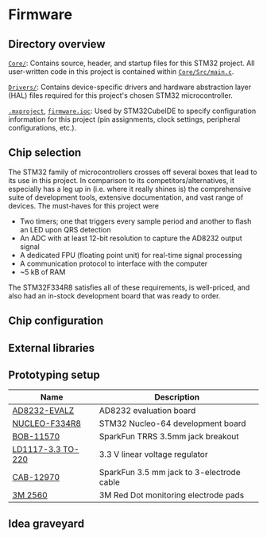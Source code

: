 # Firmware
## Directory overview
[`Core/`](Core/): Contains source, header, and startup files for this STM32 project. All user-written code in this project is contained within [`Core/Src/main.c`](Core/Src/main.c).

[`Drivers/`](Drivers/): Contains device-specific drivers and hardware abstraction layer (HAL) files required for this project's chosen STM32 microcontroller.

[`.mxproject`](.mxproject), [`firmware.ioc`](firmware.ioc): Used by STM32CubeIDE to specify configuration information for this project (pin assignments, clock settings, peripheral configurations, etc.).

## Chip selection

The STM32 family of microcontrollers crosses off several boxes that lead to its use in this project. In comparison to its competitors/alternatives, it especially has a leg up in (i.e. where it really shines is) the comprehensive suite of development tools, extensive documentation, and vast range of devices. The must-haves for this project were

- Two timers; one that triggers every sample period and another to flash an LED upon QRS detection
- An ADC with at least 12-bit resolution to capture the AD8232 output signal
- A dedicated FPU (floating point unit) for real-time signal processing
- A communication protocol to interface with the computer
- ~5 kB of RAM

The STM32F334R8 satisfies all of these requirements, is well-priced, and also had an in-stock development board that was ready to order.

## Chip configuration


## External libraries

## Prototyping setup

<div align="center">

| Name | Description |
|---|---|
| [AD8232-EVALZ](https://www.analog.com/en/design-center/evaluation-hardware-and-software/evaluation-boards-kits/eval-ad8232.html) | AD8232 evaluation board |
| [NUCLEO-F334R8](https://www.st.com/en/evaluation-tools/nucleo-f334r8.html) | STM32 Nucleo-64 development board |
| [BOB-11570](https://www.sparkfun.com/products/11570) | SparkFun TRRS 3.5mm jack breakout |
| [LD1117-3.3 TO-220](https://www.st.com/resource/en/datasheet/ld1117.pdf) | 3.3 V linear voltage regulator |
| [CAB-12970](https://www.sparkfun.com/products/12970) | SparkFun 3.5 mm jack to 3-electrode cable |
| [3M 2560](https://www.3m.com/3M/en_US/medical-us/red-dot-ecg-electrodes/) | 3M Red Dot monitoring electrode pads |

</div>

## Idea graveyard
